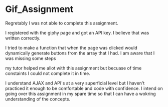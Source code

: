 # Gif_Assignment

Regretably I was not able to complete this assignment. 

I registered with the giphy page and got an API key. I believe that was written correctly. 

I tried to make a function that when the page was clicked would dynamically generate buttons from the array that I had. I am aware that I was missing some steps

my tutor helped me allot with this assignment but becuase of time constaints I could not complete it in time. 

I understand AJAX and API's at a very superficial level but I haven't practiced it enough to be comfortable and code with confidence. I intend on going over this assignment in my spare time so that I can have a wokring understanding of the concepts.

